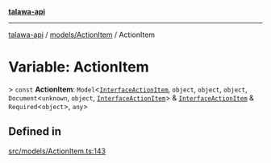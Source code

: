 [**talawa-api**](../../../README.md)

***

[talawa-api](../../../modules.md) / [models/ActionItem](../README.md) / ActionItem

# Variable: ActionItem

\> `const` **ActionItem**: `Model`\<[`InterfaceActionItem`](../interfaces/InterfaceActionItem.md), `object`, `object`, `object`, `Document`\<`unknown`, `object`, [`InterfaceActionItem`](../interfaces/InterfaceActionItem.md)\> & [`InterfaceActionItem`](../interfaces/InterfaceActionItem.md) & `Required`\<`object`\>, `any`\>

## Defined in

[src/models/ActionItem.ts:143](https://github.com/PalisadoesFoundation/talawa-api/blob/832d310bae30bd8cb45fb1b44f62dd776dccc52f/src/models/ActionItem.ts#L143)
